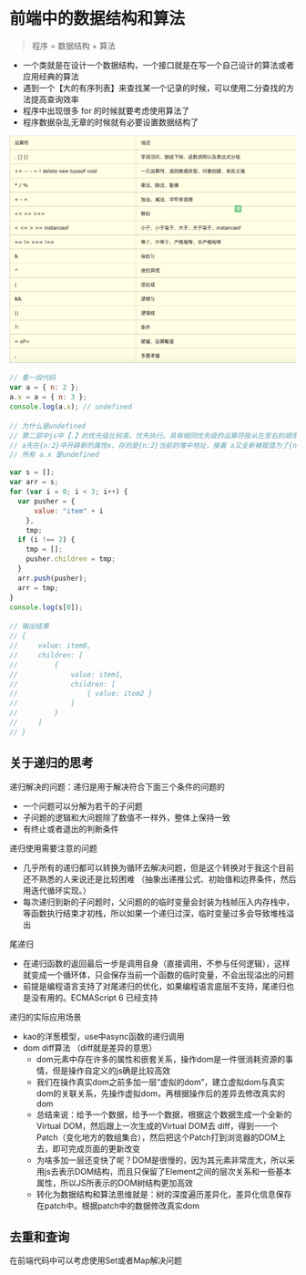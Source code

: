# 前端中的数据结构和算法

> 程序 = 数据结构 + 算法

- 一个类就是在设计一个数据结构，一个接口就是在写一个自己设计的算法或者应用经典的算法
- 遇到一个【大的有序列表】来查找某一个记录的时候，可以使用二分查找的方法提高查询效率
- 程序中出现很多 for 的时候就要考虑使用算法了
- 程序数据杂乱无章的时候就有必要设置数据结构了

![img](/static/priority.png)

```js
// 看一段代码
var a = { n: 2 };
a.x = a = { n: 3 };
console.log(a.x); // undefined

// 为什么是undefined
// 第二部中js中【.】的优先级比较高，优先执行。具有相同优先级的运算符按从左至右的顺序求值
// a先在{n:2}中开辟新的属性x，存的是{n:2}当前的堆中地址，接着 a又全新被赋值为了{n:3}的堆中地址，此处是没有x属性的
// 所有 a.x 是undefined
```

```js
var s = [];
var arr = s;
for (var i = 0; i < 3; i++) {
  var pusher = {
      value: "item" + i
    },
    tmp;
  if (i !== 2) {
    tmp = [];
    pusher.children = tmp;
  }
  arr.push(pusher);
  arr = tmp;
}
console.log(s[0]);

// 输出结果
// {
//     value: item0,
//     children: [
//         {
//             value: item1,
//             children: [
//                 { value: item2 }
//             ]
//         }
//     ]
// }
```

## 关于递归的思考
递归解决的问题：递归是用于解决符合下面三个条件的问题的
- 一个问题可以分解为若干的子问题
- 子问题的逻辑和大问题除了数值不一样外，整体上保持一致
- 有终止或者退出的判断条件

递归使用需要注意的问题
- 几乎所有的递归都可以转换为循环去解决问题，但是这个转换对于我这个目前还不熟悉的人来说还是比较困难 （抽象出递推公式、初始值和边界条件，然后用迭代循环实现。）
- 每次递归到新的子问题时，父问题的的临时变量会封装为栈帧压入内存栈中，等函数执行结束才初栈，所以如果一个递归过深，临时变量过多会导致堆栈溢出

尾递归
- 在递归函数的返回最后一步是调用自身（直接调用，不参与任何逻辑），这样就变成一个循环体，只会保存当前一个函数的临时变量，不会出现溢出的问题
- 前提是编程语言支持了对尾递归的优化，如果编程语言底层不支持，尾递归也是没有用的。ECMAScript 6 已经支持

递归的实际应用场景
- kao的洋葱模型，use中async函数的递归调用
- dom diff算法 （diff就是差异的意思） 
  - dom元素中存在许多的属性和嵌套关系，操作dom是一件很消耗资源的事情，但是操作自定义的js确是比较高效
  - 我们在操作真实dom之前多加一层“虚拟的dom”，建立虚拟dom与真实dom的关联关系，先操作虚拟dom，再根据操作后的差异去修改真实的dom
  - 总结来说：给予一个数据，给予一个数据，根据这个数据生成一个全新的Virtual DOM，然后跟上一次生成的Virtual DOM去 diff，得到一一个Patch（变化地方的数组集合），然后把这个Patch打到浏览器的DOM上去，即可完成页面的更新改变
  - 为啥多加一层还变快了呢？DOM是很慢的，因为其元素非常庞大，所以采用js去表示DOM结构，而且只保留了Element之间的层次关系和一些基本属性，所以JS所表示的DOM树结构更加高效
  - 转化为数据结构和算法思维就是：树的深度遍历差异化，差异化信息保存在patch中。根据patch中的数据修改真实dom

## 去重和查询
在前端代码中可以考虑使用Set或者Map解决问题



